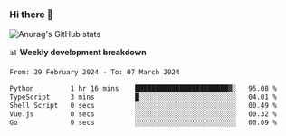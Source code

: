### Hi there 👋
![Anurag's GitHub stats](https://github-readme-stats.vercel.app/api?username=jami1024&show_icons=true&theme=radical)

📊 **Weekly development breakdown**
<!--START_SECTION:waka-->

```txt
From: 29 February 2024 - To: 07 March 2024

Python         1 hr 16 mins    ███████████████████████▓░   95.08 %
TypeScript     3 mins          █░░░░░░░░░░░░░░░░░░░░░░░░   04.01 %
Shell Script   0 secs          ░░░░░░░░░░░░░░░░░░░░░░░░░   00.49 %
Vue.js         0 secs          ░░░░░░░░░░░░░░░░░░░░░░░░░   00.32 %
Go             0 secs          ░░░░░░░░░░░░░░░░░░░░░░░░░   00.09 %
```

<!--END_SECTION:waka-->
<!--
**jami1024/jami1024** is a ✨ _special_ ✨ repository because its `README.md` (this file) appears on your GitHub profile.

Here are some ideas to get you started:

- 🔭 I’m currently working on ...
- 🌱 I’m currently learning ...
- 👯 I’m looking to collaborate on ...
- 🤔 I’m looking for help with ...
- 💬 Ask me about ...
- 📫 How to reach me: ...
- 😄 Pronouns: ...
- ⚡ Fun fact: ...
-->
